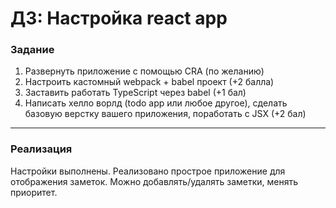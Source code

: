 # ДЗ: Настройка react app

### Задание

1. Развернуть приложение с помощью CRA (по желанию) 
2. Настроить кастомный webpack + babel проект (+2 балла) 
3. Заставить работать TypeScript через babel (+1 бал) 
4. Написать хелло ворлд (todo app или любое другое), сделать базовую верстку вашего приложения, поработать с JSX (+2 бал)

---

### Реализация

Настройки выполнены. 
Реализовано прострое приложение для отображения заметок. Можно добавлять/удалять заметки, менять приоритет.
